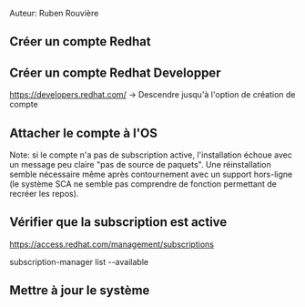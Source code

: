 Auteur: Ruben Rouvière
## Créer un compte Redhat

## Créer un compte Redhat Developper

https://developers.redhat.com/
-> Descendre jusqu'à l'option de création de compte

## Attacher le compte à l'OS

Note: si le compte n'a pas de subscription active, l'installation échoue avec un message peu claire "pas de source de paquets".
Une réinstallation semble nécessaire même après contournement avec un support hors-ligne (le système SCA ne semble pas comprendre de fonction permettant de recréer les repos).

## Vérifier que la subscription est active

https://access.redhat.com/management/subscriptions

subscription-manager list --available

## Mettre à jour le système

